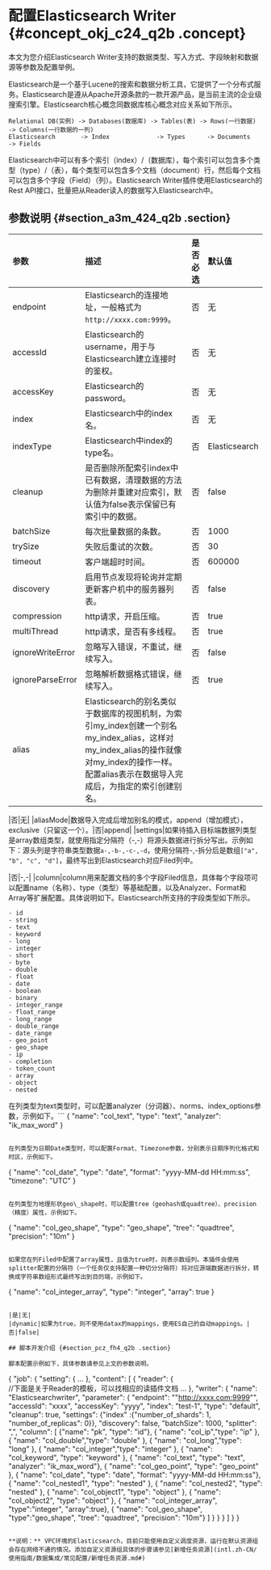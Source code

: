 # 配置Elasticsearch Writer {#concept_okj_c24_q2b .concept}

本文为您介绍Elasticsearch Writer支持的数据类型、写入方式、字段映射和数据源等参数及配置举例。

Elasticsearch是一个基于Lucene的搜索和数据分析工具，它提供了一个分布式服务。Elasticsearch是遵从Apache开源条款的一款开源产品，是当前主流的企业级搜索引擎。Elasticsearch核心概念同数据库核心概念对应关系如下所示。

```
Relational DB(实例) -> Databases(数据库) -> Tables(表) -> Rows(一行数据) -> Columns(一行数据的一列)
Elasticsearch       -> Index             -> Types      -> Documents    -> Fields
```

Elasticsearch中可以有多个索引（index）/（数据库），每个索引可以包含多个类型（type）/（表），每个类型可以包含多个文档（document）行，然后每个文档可以包含多个字段（Field）（列）。Elasticsearch Writer插件使用Elasticsearch的Rest API接口，批量把从Reader读入的数据写入Elasticsearch中。

## 参数说明 {#section_a3m_424_q2b .section}

|参数|描述|是否必选|默认值|
|:-|:-|:---|:--|
|endpoint|Elasticsearch的连接地址，一般格式为`http://xxxx.com:9999`。|否|无|
|accessId|Elasticsearch的username，用于与Elasticsearch建立连接时的鉴权。|否|无|
|accessKey|Elasticsearch的password。|否|无|
|index|Elasticsearch中的index名。|否|无|
|indexType|Elasticsearch中index的type名。|否|Elasticsearch|
|cleanup|是否删除所配索引index中已有数据，清理数据的方法为删除并重建对应索引，默认值为false表示保留已有索引中的数据。|否|false|
|batchSize|每次批量数据的条数。|否|1000|
|trySize|失败后重试的次数。|否|30|
|timeout|客户端超时时间。|否|600000|
|discovery|启用节点发现将轮询并定期更新客户机中的服务器列表。|否|false|
|compression|http请求，开启压缩。|否|true|
|multiThread|http请求，是否有多线程。|否|true|
|ignoreWriteError|忽略写入错误，不重试，继续写入。|否|false|
|ignoreParseError|忽略解析数据格式错误，继续写入。|否|true|
|alias|Elasticsearch的别名类似于数据库的视图机制，为索引my\_index创建一个别名my\_index\_alias，这样对my\_index\_alias的操作就像对my\_index的操作一样。配置alias表示在数据导入完成后，为指定的索引创建别名。

|否|无|
|aliasMode|数据导入完成后增加别名的模式，append（增加模式），exclusive（只留这一个）。|否|append|
|settings|如果待插入目标端数据列类型是array数组类型，就使用指定分隔符（-,-）将源头数据进行拆分写出。示例如下：源头列是字符串类型数据`a-,-b-,-c-,-d`，使用分隔符-,-拆分后是数组`["a", "b", "c", "d"]`，最终写出到Elasticsearch对应Filed列中。

|否|-,-|
|column|column用来配置文档的多个字段Filed信息，具体每个字段项可以配置name（名称）、type（类型）等基础配置，以及Analyzer、Format和Array等扩展配置。具体说明如下。Elasticsearch所支持的字段类型如下所示。

```
- id
- string
- text
- keyword
- long
- integer
- short
- byte
- double
- float
- date
- boolean
- binary
- integer_range
- float_range
- long_range
- double_range
- date_range
- geo_point
- geo_shape
- ip
- completion
- token_count
- array
- object
- nested
```

在列类型为text类型时，可以配置analyzer（分词器）、norms、index\_options参数，示例如下。```
{
        "name": "col_text",
        "type": "text",
        "analyzer": "ik_max_word"
    }
```

在列类型为日期Date类型时，可以配置Format、Timezone参数，分别表示日期序列化格式和时区，示例如下。

```
{
        "name": "col_date",
        "type": "date",
        "format": "yyyy-MM-dd HH:mm:ss",
        "timezone": "UTC"
    }
```

在列类型为地理形状geo\_shape时，可以配置tree（geohash或quadtree）、precision（精度）属性，示例如下。

```
{
        "name": "col_geo_shape",
        "type": "geo_shape",
        "tree": "quadtree",
        "precision": "10m"
    }
```

如果您在列Filed中配置了array属性，且值为true时，则表示数组列。本插件会使用splitter配置的分隔符（一个任务仅支持配置一种切分分隔符）将对应源端数据进行拆分，转换成字符串数组形式最终写出到目的端，示例如下。

```
{
        "name": "col_integer_array",
        "type": "integer",
        "array": true
    }
```

|是|无|
|dynamic|如果为true，则不使用datax的mappings，使用ES自己的自动mappings。|否|false|

## 脚本开发介绍 {#section_pcz_fh4_q2b .section}

脚本配置示例如下，具体参数请参见上文的参数说明。

```
{
  "job": {
    "setting": {
      ...
    },
    "content": [
      {
        "reader": {   
          //下面是关于Reader的模板，可以找相应的读插件文档
          ...
        },
        "writer": {
          "name": "Elasticsearchwriter",
          "parameter": {
            "endpoint": ""http://xxxx.com:9999"",
            "accessId": "xxxx",
            "accessKey": "yyyy",
            "index": "test-1",
            "type": "default",
            "cleanup": true,
            "settings": {"index" :{"number_of_shards": 1, "number_of_replicas": 0}},
            "discovery": false,
            "batchSize": 1000,
            "splitter": ",",
            "column": [
              {"name": "pk", "type": "id"},
              { "name": "col_ip","type": "ip" },
              { "name": "col_double","type": "double" },
              { "name": "col_long","type": "long" },
              { "name": "col_integer","type": "integer" },
              { "name": "col_keyword", "type": "keyword" },
              { "name": "col_text", "type": "text", "analyzer": "ik_max_word"},
              { "name": "col_geo_point", "type": "geo_point" },
              { "name": "col_date", "type": "date", "format": "yyyy-MM-dd HH:mm:ss"},
              { "name": "col_nested1", "type": "nested" },
              { "name": "col_nested2", "type": "nested" },
              { "name": "col_object1", "type": "object" },
              { "name": "col_object2", "type": "object" },
              { "name": "col_integer_array", "type":"integer", "array":true},
              { "name": "col_geo_shape", "type":"geo_shape", "tree": "quadtree", "precision": "10m"}
            ]
          }
        }
      }
    ]
  }
}
```

**说明：** VPC环境的Elasticsearch，目前只能使用自定义调度资源，运行在默认资源组会存在网络不通的情况。添加自定义资源组具体的步骤请参见[新增任务资源](intl.zh-CN/使用指南/数据集成/常见配置/新增任务资源.md#)

